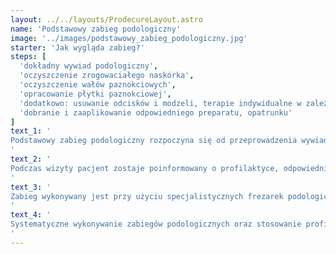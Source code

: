 ```yaml
---
layout: ../../layouts/ProdecureLayout.astro
name: 'Podstawowy zabieg podologiczny'
image: '../images/podstawowy_zabieg_podologiczny.jpg'
starter: 'Jak wygląda zabieg?'
steps: [
  'dokładny wywiad podologiczny',
  'oczyszczenie zrogowaciałego naskórka',
  'oczyszczenie wałów paznokciowych',
  'opracowanie płytki paznokciowej',
  'dodatkowo: usuwanie odcisków i modzeli, terapie indywidualne w zależności od potrzeb pacjenta',
  'dobranie i zaaplikowanie odpowiedniego preparatu, opatrunku'
]
text_1: '
Podstawowy zabieg podologiczny rozpoczyna się od przeprowadzenia wywiadu i sprecyzowania problemów występujących na stopach. Podolog oczyszcza zrogowaciały naskórek oraz opracowuje płytkę paznokciową odpowiednio dobranymi frezami oraz narzędziami. Podczas zabiegu można wykonać dodatkowe usługi lecznicze lub pielęgnacyjne na stopach. Następnie, w zależności od zapotrzebowania, aplikuje odpowiednie preparaty oraz opatrunki aktywne.
'
text_2: '
Podczas wizyty pacjent zostaje poinformowany o profilaktyce, odpowiedniej pielęgnacji oraz zaleceniach, które przyspieszą proces ewentualnego leczenia i regeneracji skóry oraz płytki paznokciowej.
'
text_3: '
Zabieg wykonywany jest przy użyciu specjalistycznych frezarek podologiczno-medycznych oraz sterylnych, jednorazowych narzędzi przez podologa. Podczas wykonywania zabiegów podologicznych zwracamy szczególną uwagę na higienę oraz bezpieczeństwo naszych pacjentów.
'
text_4: '
Systematyczne wykonywanie zabiegów podologicznych oraz stosowanie profilaktyki indywidualnie dobranej dla Państwa potrzeb ogranicza możliwość pojawienia się zmian patologicznych na skórze oraz płytce paznokciowej.
'
---
```

